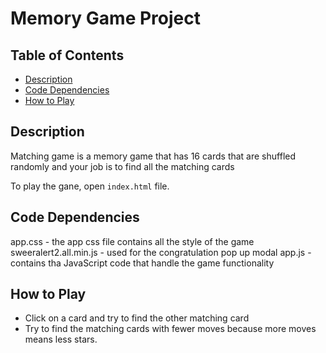 # Memory Game Project

## Table of Contents

* [Description](#Description)
* [Code Dependencies](#CodeDependencies)
* [How to Play](#HowToPlay)

## Description

Matching game is a memory game that has 16 cards that are shuffled randomly and your job is to find all the matching cards

To play the gane, open `index.html` file.

## Code Dependencies

app.css - the app css file contains all the style of the game
sweeralert2.all.min.js - used for the congratulation pop up modal 
app.js - contains tha JavaScript code that handle the game functionality 

## How to Play

* Click on a card and try to find the other matching card 
* Try to find the matching cards with fewer moves because more moves means less stars. 
